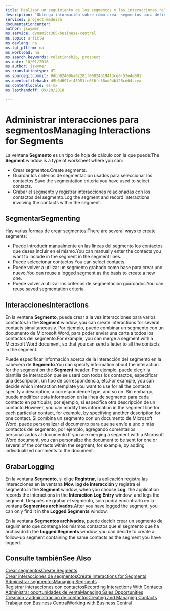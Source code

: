 ```yaml
---
title: Realizar un seguimiento de los segmentos y las interacciones relacionadas | Documentos de Microsoft
description: "Obtenga información sobre cómo crear segmentos para definir grupos de contactos y especificar interacciones para los segmentos."
services: project-madeira
documentationcenter: 
author: jswymer
ms.service: dynamics365-business-central
ms.topic: article
ms.devlang: na
ms.tgt_pltfrm: na
ms.workload: na
ms.search.keywords: relationship, prospect
ms.date: 10/01/2018
ms.author: jswymer
ms.translationtype: HT
ms.sourcegitcommit: 9dbd92409ba02281f008246194f3ce0c53e4e001
ms.openlocfilehash: d9b6d697ef48951fc656fc30ad94b128cd64ccea
ms.contentlocale: es-mx
ms.lasthandoff: 09/28/2018

---
```

# <a name="managing-interactions-for-segments"></a><span data-ttu-id="bbf25-103">Administrar interacciones para segmentos</span><span class="sxs-lookup"><span data-stu-id="bbf25-103">Managing Interactions for Segments</span></span>
<span data-ttu-id="bbf25-104">La ventana **Segmento** es un tipo de hoja de cálculo con la que puede:</span><span class="sxs-lookup"><span data-stu-id="bbf25-104">The **Segment** window is a type of worksheet where you can:</span></span>

* <span data-ttu-id="bbf25-105">Crear segmentos.</span><span class="sxs-lookup"><span data-stu-id="bbf25-105">Create segments.</span></span>
* <span data-ttu-id="bbf25-106">Guardar los criterios de segmentación usados para seleccionar los contactos.</span><span class="sxs-lookup"><span data-stu-id="bbf25-106">Save the segmentation criteria you have used to select contacts.</span></span>
* <span data-ttu-id="bbf25-107">Grabar el segmento y registrar interacciones relacionadas con los contactos del segmento.</span><span class="sxs-lookup"><span data-stu-id="bbf25-107">Log the segment and record interactions involving the contacts within the segment.</span></span>

## <a name="segmenting"></a><span data-ttu-id="bbf25-108">Segmentar</span><span class="sxs-lookup"><span data-stu-id="bbf25-108">Segmenting</span></span>
<span data-ttu-id="bbf25-109">Hay varias formas de crear segmentos:</span><span class="sxs-lookup"><span data-stu-id="bbf25-109">There are several ways to create segments:</span></span>

* <span data-ttu-id="bbf25-110">Puede introducir manualmente en las líneas del segmento los contactos que desea incluir en el mismo.</span><span class="sxs-lookup"><span data-stu-id="bbf25-110">You can manually enter the contacts you want to include in the segment in the segment lines.</span></span>
* <span data-ttu-id="bbf25-111">Puede seleccionar contactos.</span><span class="sxs-lookup"><span data-stu-id="bbf25-111">You can select contacts.</span></span>
* <span data-ttu-id="bbf25-112">Puede volver a utilizar un segmento grabado como base para crear uno nuevo.</span><span class="sxs-lookup"><span data-stu-id="bbf25-112">You can reuse a logged segment as the basis to create a new one.</span></span>
* <span data-ttu-id="bbf25-113">Puede volver a utilizar los criterios de segmentación guardados.</span><span class="sxs-lookup"><span data-stu-id="bbf25-113">You can reuse saved segmentation criteria.</span></span>

## <a name="interactions"></a><span data-ttu-id="bbf25-114">Interacciones</span><span class="sxs-lookup"><span data-stu-id="bbf25-114">Interactions</span></span>
<span data-ttu-id="bbf25-115">En la ventana **Segmento**, puede crear a la vez interacciones para varios contactos.</span><span class="sxs-lookup"><span data-stu-id="bbf25-115">In the **Segment** window, you can create interactions for several contacts simultaneously.</span></span> <span data-ttu-id="bbf25-116">Por ejemplo, puede combinar un segmento con un documento de Microsoft Word, para poder enviar una carta a todos los contactos del segmento.</span><span class="sxs-lookup"><span data-stu-id="bbf25-116">For example, you can merge a segment with a Microsoft Word document, so that you can send a letter to all the contacts in the segment.</span></span>

<span data-ttu-id="bbf25-117">Puede especificar información acerca de la interacción del segmento en la cabecera de **Segmento**.</span><span class="sxs-lookup"><span data-stu-id="bbf25-117">You can specify information about the interaction for the segment on the **Segment** header.</span></span> <span data-ttu-id="bbf25-118">Por ejemplo, puede elegir la plantilla de interacción que se usará con todos los contactos, especificar una descripción, un tipo de correspondencia, etc.</span><span class="sxs-lookup"><span data-stu-id="bbf25-118">For example, you can decide which interaction template you want to use for all the contacts, specify a description, a correspondence type, and so on.</span></span> <span data-ttu-id="bbf25-119">Sin embargo, puede modificar esta información en la línea de segmento para cada contacto en particular, por ejemplo, si especifica otra descripción de un contacto.</span><span class="sxs-lookup"><span data-stu-id="bbf25-119">However, you can modify this information in the segment line for each particular contact, for example, by specifying another description for one contact.</span></span> <span data-ttu-id="bbf25-120">Si combina un segmento con un documento de Microsoft Word, puede personalizar el documento para que se envíe a uno o más contactos del segmento, por ejemplo, agregando comentarios personalizados al documento.</span><span class="sxs-lookup"><span data-stu-id="bbf25-120">If you are merging a segment with a Microsoft Word document, you can personalize the document to be sent for one or several of the contacts within the segment, for example, by adding individualized comments to the document.</span></span>

## <a name="logging"></a><span data-ttu-id="bbf25-121">Grabar</span><span class="sxs-lookup"><span data-stu-id="bbf25-121">Logging</span></span>
<span data-ttu-id="bbf25-122">En la ventana **Segmento**, si elige **Registrar**, la aplicación registra las interacciones en la ventana **Mov. log de interacción** y registra el segmento.</span><span class="sxs-lookup"><span data-stu-id="bbf25-122">In the **Segment** window, when you choose **Log**, the application records the interactions in the **Interaction Log Entry** window, and logs the segment.</span></span> <span data-ttu-id="bbf25-123">Después de grabar el segmento, solo podrá encontrarlo en la ventana **Segmentos archivados**.</span><span class="sxs-lookup"><span data-stu-id="bbf25-123">After you have logged the segment, you can only find it in the **Logged Segments** window.</span></span>

<span data-ttu-id="bbf25-124">En la ventana **Segmentos archivados**, puede decidir crear un segmento de seguimiento que contenga los mismos contactos que el segmento que ha archivado.</span><span class="sxs-lookup"><span data-stu-id="bbf25-124">In the **Logged Segments** window, you can decide to create a follow-up segment containing the same contacts as the segment you have logged.</span></span>

## <a name="see-also"></a><span data-ttu-id="bbf25-125">Consulte también</span><span class="sxs-lookup"><span data-stu-id="bbf25-125">See Also</span></span>
[<span data-ttu-id="bbf25-126">Crear segmentos</span><span class="sxs-lookup"><span data-stu-id="bbf25-126">Create Segments</span></span>](marketing-how-create-segment.md)  
[<span data-ttu-id="bbf25-127">Crear interacciones de segmentos</span><span class="sxs-lookup"><span data-stu-id="bbf25-127">Create Interactions for Segments</span></span>](marketing-how-create-interactions.md)  
[<span data-ttu-id="bbf25-128">Administrar segmentos</span><span class="sxs-lookup"><span data-stu-id="bbf25-128">Managing Segments</span></span>](marketing-segments.md)  
[<span data-ttu-id="bbf25-129">Registrar interacciones con contactos</span><span class="sxs-lookup"><span data-stu-id="bbf25-129">Recording Interactions With Contacts</span></span>](marketing-interactions.md)  
[<span data-ttu-id="bbf25-130">Administrar oportunidades de venta</span><span class="sxs-lookup"><span data-stu-id="bbf25-130">Managing Sales Opportunities</span></span>](marketing-manage-sales-opportunities.md)  
[<span data-ttu-id="bbf25-131">Creación y administración de contactos</span><span class="sxs-lookup"><span data-stu-id="bbf25-131">Creating and Managing Contacts</span></span>](marketing-contacts.md)  
[<span data-ttu-id="bbf25-132">Trabajar con Business Central</span><span class="sxs-lookup"><span data-stu-id="bbf25-132">Working with Business Central</span></span>](ui-work-product.md)

